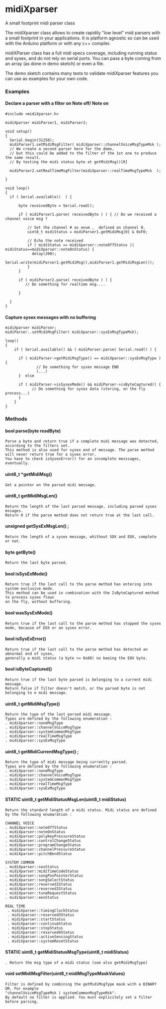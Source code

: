 # midiXparser
A small footprint midi parser class


The midiXparser class allows to create rapidily "low level" midi parsers with a small footprint in your applications.
It is platform agnostic so can be used with the Arduino platform or with any c++ compiler.

midiXParser class has a full midi specs coverage, including running status and sysex, and do not rely on serial ports. 
You can pass a byte coming from an array (as done in demo sketch) or even a file.

The demo sketch contains many tests to validate midiXparser features you can use as examples for your own code.

### Examples

#### Declare a parser with a filter on Note off/ Note on

    #include <midiXparser.h>

    midiXparser midiParser1, midiParser2;

    void setup()
    {
      Serial.begin(31250);
      midiParser1.setMidiMsgFilter( midiXparser::channelVoiceMsgTypeMsk );
      // We create a second parser here for the demo,
      // but this could be added to the filter of the 1st one to produce the same result.
      // By testing the midi status byte at getMidiMsg()[0]

      midiParser2.setRealTimeMsgFilter(midiXparser::realTimeMsgTypeMsk  );

    }

    void loop()
    {
      if ( Serial.available()  ) {

          byte receivedByte = Serial.read();

          if ( midiParser1.parse( receivedByte ) ) { // Do we received a channel voice msg ?

              // Set the channel # as enum ,  defined on channel 0.
              uint8_t midiStatus = midiParser1.getMidiMsg[0] & 0xF0;

              // Echo the note received
              if ( midiStatus == midiXparser::noteOffStatus || midiStatus==midiXparser::noteOnStatus) {
                delay(200);
                Serial.write(midiParser1.getMidiMsg(),midiParser1.getMidiMsgLen());
              }
          }

          if ( midiParser2.parse( receivedByte ) ) {
             // Do something for realtime msg....

          }

      }
    }

#### Capture sysex messages with no buffering

    midiXparser midiParser;
    midiParser..setMidiMsgFilter( midiXparser::sysExMsgTypeMsk);
    
    loop() 
    {
        if ( Serial.available() && ( midiParser.parse( Serial.read() ) {

          if ( midiParser->getMidiMsgType() == midiXparser::sysExMsgType ) {
                  // Do something for sysex message END  
                  (...)
          }  else 
          
          if ( midiParser->isSysexMode() && midiParser->isByteCaptured() {
                // Do something for sysex data (storing, on the fly process...)
          }
        }        
    }
    
### Methods

#### bool parse(byte readByte)
    Parse a byte and return true if a complete midi message was detected, according to the filters set.
    This method is also used for sysex end of message. The parse method will never return true for a sysex error. 
    You have to check isSysexError() for an incomplete messsages, eventually.

#### uint8_t *getMidiMsg()
    Get a pointer on the parsed midi message.

#### uint8_t getMidiMsgLen()
    Return the length of the last parsed message, including parsed sysex mssages.
    Return 0 if the parse method does not return true at the last call.    
      
#### unsigned getSysExMsgLen() ;
    Return the length of a sysex message, whithout SOX and EOX, complete or not.

#### byte getByte()
    Return the last byte parsed.

#### bool isSysExMode()
    Return true if the last call to the parse method has entering into system exclusive mode.  
    This method can be used in combination with the IsByteCaptured method to process sysex flows
    on the fly, without buffering.    

#### bool wasSysExMode()
    Return true if the last call to the parse method has stopped the sysex mode, because of EOX or an sysex error.
    
#### bool isSysExError()
    Return true if the last call to the parse method has detected an abnormal end of sysex,
    generally a midi status (a byte >= 0x80) no beeing the EOX byte.
  
#### bool isByteCaptured()  
    Return true if the last byte parsed is belonging to a current midi message.  
    Return false if filter doesn't match, or the parsed byte is not belonging to e midi message.

#### uint8_t getMidiMsgType()
    Return the type of the last parsed midi message.    
    Types are defined by the following enumeration :
    . midiXparser::noneMsgType
    . midiXparser::channelVoiceMsgType
    . midiXparser::systemCommonMsgType
    . midiXparser::realTimeMsgType
    . midiXparser::sysExMsgType

#### uint8_t getMidiCurrentMsgType() ;
    Return the type of midi message being currenlty parsed.    
    Types are defined by the following enumeration :
    . midiXparser::noneMsgType
    . midiXparser::channelVoiceMsgType
    . midiXparser::systemCommonMsgType
    . midiXparser::realTimeMsgType
    . midiXparser::sysExMsgType  
    
#### STATIC uint8_t getMidiStatusMsgLen(uint8_t midiStatus)
    Return the standard length of a midi status. Midi status are defined 
    by the following enumaration :
    
    CHANNEL VOICE
    . midiXparser::noteOffStatus
    . midiXparser::noteOnStatus
    . midiXparser::polyKeyPressureStatus
    . midiXparser::controlChangeStatus
    . midiXparser::programChangeStatus
    . midiXparser::channelPressureStatus
    . midiXparser::pitchBendStatus
    
    SYSTEM COMMON
    . midiXparser::soxStatus
    . midiXparser::midiTimeCodeStatus
    . midiXparser::songPosPointerStatus
    . midiXparser::songSelectStatus
    . midiXparser::reserved1Status
    . midiXparser::reserved2Status
    . midiXparser::tuneRequestStatus
    . midiXparser::eoxStatus
    
    REAL TIME
     . midiXparser::timingClockStatus
     . midiXparser::reserved3Status
     . midiXparser::startStatus
     . midiXparser::continueStatus
     . midiXparser::stopStatus
     . midiXparser::reserved4Status
     . midiXparser::activeSensingStatus
     . midiXparser::systemResetStatus

#### STATIC uint8_t getMidiStatusMsgType(uint8_t midiStatus)    
    . Return the msg type of a midi status (see also getMidiMsgType)
 
#### void setMidiMsgFilter(uint8_t midiMsgTypeMaskValues)
    Filter is defined by combining the getMidiMsgType mask with a BINARY OR. For example
    "channelVoiceMsgTypeMsk | systemCommonMsgTypeMsk".
    By default no filter is applied. You must explicitely set a filter before parsing.

